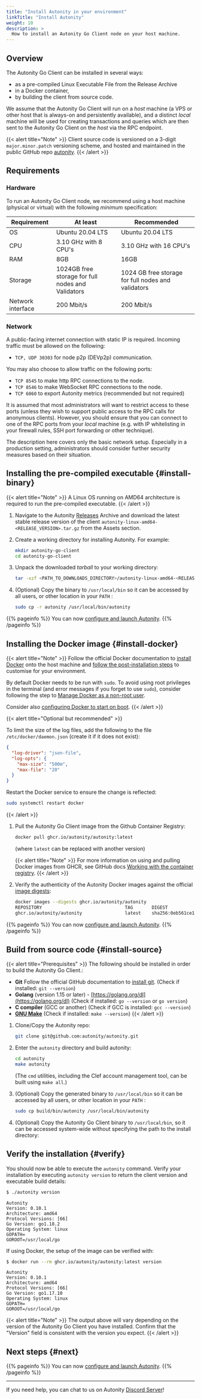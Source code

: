 ```yaml
---
title: "Install Autonity in your environment"
linkTitle: "Install Autonity"
weight: 10
description: >
  How to install an Autonity Go Client node on your host machine.
---
```


## Overview

The Autonity Go Client can be installed in several ways:

- as a pre-compiled Linux Executable File from the Release Archive
- in a Docker container,
- by building the client from source code.

We assume that the Autonity Go Client will run on a _host_ machine (a VPS or other host that is always-on and persistently available), and a distinct _local_ machine will be used for creating transactions and queries which are then sent to the Autonity Go Client on the _host_ via the RPC endpoint.

{{< alert title="Note" >}}
Client source code is versioned on a 3-digit `major.minor.patch` versioning scheme, and hosted and maintained in the public GitHub repo [autonity](https://github.com/autonity/autonity/).
{{< /alert >}}

## Requirements

### Hardware

To run an Autonity Go Client node, we recommend using a host machine (physical or virtual) with the following _minimum_ specification:

| Requirement	 | At least | Recommended|
|-------------|----------|------------|
| OS | Ubuntu 20.04	LTS | Ubuntu 20.04 LTS |
| CPU | 3.10 GHz with 8 CPU's | 3.10 GHz with 16 CPU's |
| RAM | 8GB | 16GB |
| Storage | 1024GB free storage for full nodes and Validators | 1024 GB free storage for full nodes and validators |
| Network interface	| 200 Mbit/s | 200 Mbit/s |

### Network

A public-facing internet connection with static IP is required.  Incoming traffic must be allowed on the following:
* `TCP, UDP 30303` for node p2p (DEVp2p) communication.

You may also choose to allow traffic on the following ports:
* `TCP 8545` to make http RPC connections to the node.
* `TCP 8546` to make WebSocket RPC connections to the node.
* `TCP 6060` to export Autonity metrics (recommended but not required)

<!-- who collects the metrics? -->

It is assumed that most administrators will want to restrict access to these ports (unless they wish to support public access to the RPC calls for anonymous clients).  However, you should ensure that you can connect to one of the RPC ports from your _local_ machine (e.g. with IP whitelisting in your firewall rules, SSH port forwarding or other technique).

The description here covers only the basic network setup. Especially in a production setting, administrators should consider further security measures based on their situation.

## Installing the pre-compiled executable {#install-binary}

{{< alert title="Note" >}}
  A Linux OS running on AMD64 architecture is required to run the pre-compiled executable.
{{< /alert >}}

1. Navigate to the Autonity [Releases](https://github.com/autonity/autonity/releases) Archive and download the latest stable release version of the client `autonity-linux-amd64-<RELEASE_VERSION>.tar.gz` from the Assets section.

2. Create a working directory for installing Autonity. For example:

    ```bash
    mkdir autonity-go-client
    cd autonity-go-client
    ```

3. Unpack the downloaded _tarball_ to your working directory:

    ```bash
    tar -xzf <PATH_TO_DOWNLOADS_DIRECTORY>/autonity-linux-amd64-<RELEASE_VERSION>.tar.gz
    ```

4. (Optional) Copy the binary to `/usr/local/bin` so it can be accessed by all users, or other location in your `PATH` :

    ```bash
    sudo cp -r autonity /usr/local/bin/autonity
    ```

{{% pageinfo %}}
You can now [configure and launch Autonity](/node-operators/run-aut/#run-binary).
{{% /pageinfo %}}

## Installing the Docker image {#install-docker}

{{< alert title="Note" >}}
Follow the official Docker documentation to [install Docker](https://docs.docker.com/engine/install/) onto the host machine and [follow the post-installation steps](https://docs.docker.com/engine/install/linux-postinstall/) to customise for your environment.

By default Docker needs to be run with `sudo`. To avoid using root privileges in the terminal (and error messages if you forget to use `sudo`), consider following the step to [Manage Docker as a non-root user](https://docs.docker.com/engine/install/linux-postinstall/#manage-docker-as-a-non-root-user).

Consider also [configuring Docker to start on boot](https://docs.docker.com/engine/install/linux-postinstall/#configure-docker-to-start-on-boot).
{{< /alert >}}

{{< alert title="Optional but recommended" >}}

To limit the size of the log files, add the following to the file `/etc/docker/daemon.json` (create it if it does not exist):

```json
{
  "log-driver": "json-file",
  "log-opts": {
    "max-size": "500m",
    "max-file": "20"
  }
}
```

Restart the Docker service to ensure the change is reflected:

``` bash
sudo systemctl restart docker
```
{{< /alert >}}

1. Pull the Autonity Go Client image from the Github Container Registry:
    ```bash
    docker pull ghcr.io/autonity/autonity:latest
    ```

   (where `latest` can be replaced with another version)

   {{< alert title="Note" >}}
   For more information on using and pulling Docker images from GHCR, see GitHub docs [Working with the container registry](https://docs.github.com/en/packages/working-with-a-github-packages-registry/working-with-the-container-registry).
   {{< /alert >}}

1. Verify the authenticity of the Autonity Docker images against the official [image digests](https://github.com/autonity/autonity/pkgs/container/autonity/versions):

    ```bash
    docker images --digests ghcr.io/autonity/autonity
    REPOSITORY                               TAG       DIGEST                                                                    IMAGE ID       CREATED        SIZE
    ghcr.io/autonity/autonity                latest    sha256:0eb561ce19ed3617038b022db89586f40abb9580cb0c4cd5f28a7ce74728a3d4   3375da450343   3 weeks ago    51.7MB
    ```

{{% pageinfo %}}
You can now [configure and launch Autonity](/node-operators/run-aut/#run-docker).
{{% /pageinfo %}}

## Build from source code {#install-source}

{{< alert title="Prerequisites" >}}
The following should be installed in order to build the Autonity Go Client.:
- **Git** Follow the official GitHub documentation to [install git](https://git-scm.com/book/en/v2/Getting-Started-Installing-Git). (Check if installed:  `git --version`)
- **Golang** (version 1.15 or later) - [https://golang.org/dl](https://golang.org/dl) (Check if installed:  `go --version` or `go version`)
- **C compiler** (GCC or another) (Check if GCC is installed:  `gcc --version`)
- [**GNU Make**](https://www.gnu.org/software/make/) (Check if installed:  `make --version`)
{{< /alert >}}


1. Clone/Copy the Autonity repo:

    ```bash
    git clone git@github.com:autonity/autonity.git
    ```

1. Enter the `autonity` directory and build autonity:

    ```bash
    cd autonity
    make autonity
    ```

    (The `cmd` utilities, including the Clef account management tool, can be built using `make all`.)

1. (Optional) Copy the generated binary to `/usr/local/bin` so it can be accessed by all users, or other location in your `PATH` :

    ```bash
    sudo cp build/bin/autonity /usr/local/bin/autonity
    ```

1. (Optional) Copy the Autonity Go Client binary to `/usr/local/bin`, so it can be accessed system-wide without specifying the path to the install directory:

## Verify the installation {#verify}

You should now be able to execute the `autonity` command.  Verify your installation by executing `autonity version` to return the client version and executable build details:

```bash
$ ./autonity version
```
```
Autonity
Version: 0.10.1
Architecture: amd64
Protocol Versions: [66]
Go Version: go1.18.2
Operating System: linux
GOPATH=
GOROOT=/usr/local/go
```

<!-- TODO: Check this works -->

If using Docker, the setup of the image can be verified with:

```bash
$ docker run --rm ghcr.io/autonity/autonity:latest version
```
```
Autonity
Version: 0.10.1
Architecture: amd64
Protocol Versions: [66]
Go Version: go1.17.10
Operating System: linux
GOPATH=
GOROOT=/usr/local/go
```

{{< alert title="Note" >}}
The output above will vary depending on the version of the Autonity Go Client you have installed.  Confirm that the "Version" field is consistent with the version you expect.
{{< /alert >}}

## Next steps {#next}

{{% pageinfo %}}
You can now [configure and launch Autonity](/node-operators/run-aut/#run-binary).
{{% /pageinfo %}}


------------------------------------------------

If you need help, you can chat to us on Autonity [Discord Server](https://discord.gg/autonity)!
